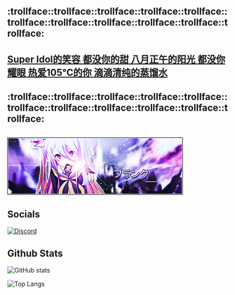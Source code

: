 ## :trollface::trollface::trollface::trollface::trollface::trollface::trollface::trollface::trollface::trollface::trollface:
## [Super Idol的笑容 都没你的甜 八月正午的阳光 都没你耀眼 热爱105°C的你 滴滴清纯的蒸馏水](https://sankaaku.github.io/sankaaku/)
## :trollface::trollface::trollface::trollface::trollface::trollface::trollface::trollface::trollface::trollface::trollface:
##
![Banner](https://raw.githubusercontent.com/sankaaku/sankaaku/main/banner.png)
##

## Socials
[![Discord](https://img.shields.io/static/v1?label=kaaku&message=Discord&color=blueviolet&style=for-the-badge&logo=discord)](https://discordapp.com/users/806363221480964128)

## Github Stats
![GitHub stats](https://github-readme-stats.vercel.app/api?username=sankaaku&count_private=true&show_icons=true&title_color=600050&text_color=760052&icon_color=3C0082&bg_color=15,1C003F,000000&hide_border=true&border_radius=10)

![Top Langs](https://github-readme-stats.vercel.app/api/top-langs/?username=sankaaku&layout=compact&title_color=600050&text_color=760052&bg_color=15,1C003F,000000&hide_border=true&border_radius=10)
